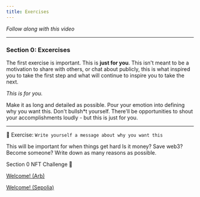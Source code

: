 ```yaml
---
title: Exercises
---
```


_Follow along with this video_



---

### Section 0: Excercises

The first exercise is important. This is **just for you**. This isn't meant to be a motivation to share with others, or chat about publicly, this is what inspired you to take the first step and what will continue to inspire you to take the next.

_This is for you._

Make it as long and detailed as possible. Pour your emotion into defining why you want this. Don't bullsh\*t yourself. There'll be opportunities to shout your accomplishments loudly - but this is just for you.

---

🎯 Exercise: `Write yourself a message about why you want this`

This will be important for when things get hard
Is it money? Save web3? Become someone?
Write down as many reasons as possible.

Section 0 NFT Challenge 👀

[Welcome! (Arb)](https://arbiscan.io/address/0xf923431da74ecc873c4d641fbdfa2564baafca9f#code)

[Welcome! (Sepolia)](https://sepolia.etherscan.io/address/0x39338138414df90ec67dc2ee046ab78bcd4f56d9)
